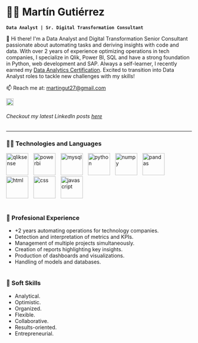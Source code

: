 # 👨‍💼 Martín Gutiérrez

**`Data Analyst | Sr. Digital Transformation Consultant`**

👋 Hi there! I'm a Data Analyst and Digital Transformation Senior Consultant passionate about automating tasks and deriving insights with code and data. With over 2 years of experience optimizing operations in tech companies, I specialize in Qlik, Power BI, SQL and have a strong foundation in Python, web development and SAP. Always a self-learner, I recently earned my [Data Analytics Certification](https://www.jupidigital.com/certificado/martin-gutierrez). Excited to transition into Data Analyst roles to tackle new challenges with my skills!

📫 Reach me at: [martingut27@gmail.com](mailto:martingut27@gmail.com)

<p align="left">
  <a src="https://www.linkedin.com/in/martin-augusto-gutierrez/">
    <img alt="LinkedIn profile" title="Let's connect!" src="https://github.com/Tino27Gut/Tino27Gut/assets/95548866/f8d06d4d-0779-40d7-8653-6d3e121765eb" height="20px">
  </a>
</p>

###### Checkout my latest LinkedIn posts [here](https://www.linkedin.com/in/martin-augusto-gutierrez/recent-activity/all/)

---

### 👨‍💻 Technologies and Languages
<p>
  <img alignt="left" alt="qliksense" width=60px style="padding-right:10px;" src="https://github.com/Tino27Gut/Tino27Gut/assets/95548866/0baad322-49e6-422f-94cb-fb610a08dbb1"/>
  <img alignt="left" alt="powerbi" width=60px style="padding-right:10px;" src="https://github.com/Tino27Gut/Tino27Gut/assets/95548866/15de9809-5b0b-4d14-8fdc-f01c0406d1c8"/>
  <img alignt="left" alt="mysql" width=60px style="padding-right:10px;" src="https://cdn.jsdelivr.net/gh/devicons/devicon@latest/icons/mysql/mysql-original-wordmark.svg"/>
  <img alignt="left" alt="python" width=60px style="padding-right:10px;" src="https://cdn.jsdelivr.net/gh/devicons/devicon@latest/icons/python/python-original-wordmark.svg" />
  <img alignt="left" alt="numpy" width=60px style="padding-right:10px;" src="https://cdn.jsdelivr.net/gh/devicons/devicon@latest/icons/numpy/numpy-original.svg" />
  <img alignt="left" alt="pandas" width=60px style="padding-right:10px;" src="https://cdn.jsdelivr.net/gh/devicons/devicon@latest/icons/pandas/pandas-original-wordmark.svg" />
  <img alignt="left" alt="html" width=60px style="padding-right:10px;" src="https://cdn.jsdelivr.net/gh/devicons/devicon@latest/icons/html5/html5-original.svg" />
  <img alignt="left" alt="css" width=60px style="padding-right:10px;" src="https://cdn.jsdelivr.net/gh/devicons/devicon@latest/icons/css3/css3-original-wordmark.svg" />
  <img alignt="left" alt="javascript" width=60px style="padding-right:10px;" src="https://cdn.jsdelivr.net/gh/devicons/devicon@latest/icons/javascript/javascript-original.svg" />
</p>

#

### 💼 Profesional Experience
- +2 years automating operations for technology companies.
- Detection and interpretation of metrics and KPIs.
- Management of multiple projects simultaneously.
- Creation of reports highlighting key insights.
- Production of dashboards and visualizations.
- Handling of models and databases.

#

### 🤝 Soft Skills
- Analytical.
- Optimistic.
- Organized.
- Flexible.
- Collaborative.
- Results-oriented.
- Entrepreneurial.


<!--
**Tino27Gut/Tino27Gut** is a ✨ _special_ ✨ repository because its `README.md` (this file) appears on your GitHub profile.

Here are some ideas to get you started:

- 🔭 I’m currently working on ...
- 🌱 I’m currently learning ...
- 👯 I’m looking to collaborate on ...
- 🤔 I’m looking for help with ...
- 💬 Ask me about ...
- 📫 How to reach me: ...
- 😄 Pronouns: ...
- ⚡ Fun fact: ...
-->
